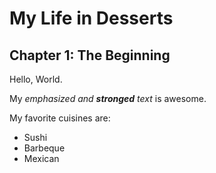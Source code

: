 # My Life in Desserts

## Chapter 1: The Beginning

Hello, World.

My *emphasized and **stronged** text* is awesome.

My favorite cuisines are:

* Sushi
* Barbeque
* Mexican
